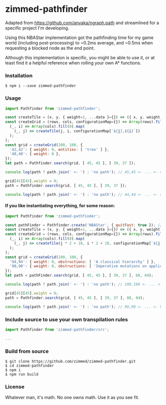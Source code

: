 # zimmed-pathfinder

Adapted from https://github.com/anvaka/ngraph.path and streamlined for a specific project I'm developing.

Using this NBAStar implementation got the pathfinding time for my game world (including post-processing) to ~0.2ms average, and ~0.5ms when requesting a blocked node as the end point.

Although this implementation is specific, you might be able to use it, or at least find it a helpful reference when rolling your own A* functions.

### Installation

`$ npm i --save zimmed-pathfinder`

### Usage

```javascript
import Pathfinder from 'zimmed-pathfinder';

const createTile = (x, y, { weight=1, ...data }={}) => ({ x, y, weight, ...data });
const createGrid = (rows, cols, configurationMap={}) => Array(rows).fill(0).map(
  (_, i) => Array(cols).fill(0).map(
    (_, j) => createTile(j, i, configurationMap[`${j},${i}`])
  );
);
const grid = createGrid(100, 100, {
  '42,42': { weight: 0, entities: [ 'tree' ] },
  '40,40': { weight: 0 },
});
let path = Pathfinder.search(grid, [ 45, 45 ], [ 39, 37 ]);

console.log(path ? path.join(' <- ') : 'no path'); // 45,45 <- ... <- 40,38

grid[45][45].weight = 0;
path = Pathfinder.search(grid, [ 45, 45 ], [ 39, 37 ]);

console.log(path ? path.join(' <- ') : 'no path'); // 44,44 <- ... <- 40,38
```

#### If you like instantiating everything, for some reason:
```javascript
import Pathfinder from 'zimmed-pathfinder';

const pathFinder = Pathfinder.create('NBAStar', { quitFast: true }); // Or new Pathfinder(...)
const createTile = (x, y, { weight=1, ...data }={}) => ({ x, y, weight, ...data });
const createGrid = (rows, cols, configurationMap={}) => Array(rows).fill(0).map(
  (_, i) => Array(cols).fill(0).map(
    (_, j) => createTile(j * 2 + 10, i * 2 + 10, configurationMap[`${j * 2 + 10},${i * 2 + 10}`])
  );
);
const grid = createGrid(100, 100, {
  '94,94': { weight: 0, obstructions: [ 'A classical hierarchy' ] },
  '90,90': { weight: 0, obstructions: [ 'Imperative mutations on application state' ] },
});
let path = pathFinder.search(grid, [ 45, 45 ], [ 39, 37 ], 88, 84);

console.log(path ? path.join(' <- ') : 'no path'); // 100,100 <- ... <- 90,86

grid[45][45].weight = 0;
path = Pathfinder.search(grid, [ 45, 45 ], [ 39, 37 ], 88, 84);

console.log(path ? path.join(' <- ') : 'no path'); // 98,98 <- ... <- 90,86
```

### Include source to use your own transpilation rules

```javascript
import Pathfinder from 'zimmed-pathfinder/src';

...
```

### Build from source

```
$ git clone https://github.com/zimmed/zimmed-pathfinder.git
$ cd zimmed-pathfinder
$ npm i
$ npm run build
```

### License

Whatever man, it's math. No one owns math. Use it as you see fit.
